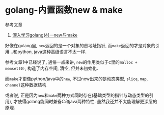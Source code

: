 # golang-内置函数new & make

参考文章

1. [深入学习golang(4)—new与make](https://www.cnblogs.com/hustcat/p/4004889.html)

好像在golang里, `new`返回的是一个对象的首地址指针, 而`make`返回的才是对象的引用...和python, java这种高级语言不太一样.

参考文章1中已经说了, 通俗一点来讲, `new`的作用类似于c里的`malloc + memset(0)`, 构造了内存空间, 清空, 但并未初始化.

而`make`才更像python/java中的`new`, 不过new出来的是动态类型, `slice`, `map`, `channel`这种数据结构.

或者说, 正是因为`new`和`make`两种方式同时存在(基础类型的指针与动态类型的引用), 才使得golang能同时兼备C和java两种特性. 虽然我还并不太能理解更深层的原理.
